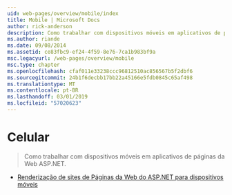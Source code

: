 ```yaml
---
uid: web-pages/overview/mobile/index
title: Mobile | Microsoft Docs
author: rick-anderson
description: Como trabalhar com dispositivos móveis em aplicativos de páginas da Web ASP.NET.
ms.author: riande
ms.date: 09/08/2014
ms.assetid: ce83fbc9-ef24-4f59-8e76-7ca1b983bf9a
msc.legacyurl: /web-pages/overview/mobile
msc.type: chapter
ms.openlocfilehash: cfaf011e33238ccc96812510ac856567b5f2dbf6
ms.sourcegitcommit: 24b1f6decbb17bb22a45166e5fdb0845c65af498
ms.translationtype: MT
ms.contentlocale: pt-BR
ms.lasthandoff: 03/01/2019
ms.locfileid: "57020623"
---
```

<a name="mobile"></a>Celular
====================
> Como trabalhar com dispositivos móveis em aplicativos de páginas da Web ASP.NET.


- [Renderização de sites de Páginas da Web do ASP.NET para dispositivos móveis](rendering-aspnet-web-pages-sites-for-mobile-devices.md)
